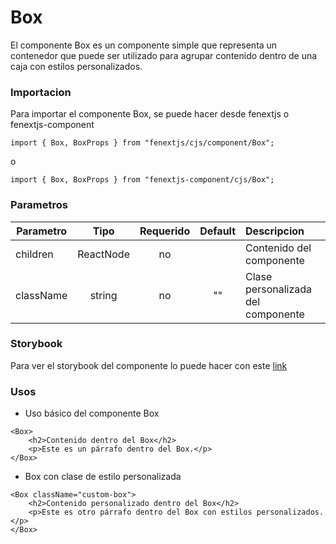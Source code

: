 # Box

El componente Box es un componente simple que representa un contenedor que puede ser utilizado para agrupar contenido dentro de una caja con estilos personalizados.

### Importacion

Para importar el componente Box, se puede hacer desde fenextjs o fenextjs-component

```tsx copy
import { Box, BoxProps } from "fenextjs/cjs/component/Box";
```

o

```tsx copy
import { Box, BoxProps } from "fenextjs-component/cjs/Box";
```

### Parametros

| Parametro |   Tipo    | Requerido | Default | Descripcion                        |
| --------- | :-------: | :-------: | :-----: | :--------------------------------- |
| children  | ReactNode |    no     |         | Contenido del componente           |
| className |  string   |    no     |   ""    | Clase personalizada del componente |

### Storybook

Para ver el storybook del componente lo puede hacer con este [link](https://fenextjs-component-storybook.vercel.app/?path=/story/box-box--index)

### Usos

-   Uso básico del componente Box

```tsx copy
<Box>
    <h2>Contenido dentro del Box</h2>
    <p>Este es un párrafo dentro del Box.</p>
</Box>
```

-   Box con clase de estilo personalizada

```tsx copy
<Box className="custom-box">
    <h2>Contenido personalizado dentro del Box</h2>
    <p>Este es otro párrafo dentro del Box con estilos personalizados.</p>
</Box>
```
